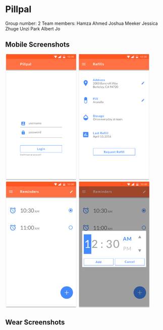 # Pillpal
Group number: 2
Team members:
Hamza Ahmed
Joshua Meeker
Jessica Zhuge
Unzi Park
Albert Jo

## Mobile Screenshots

<img src="screenshots/login_page.png" height="400" alt="Screenshot"/>
<img src="screenshots/refills_page.png" height="400" alt="Screenshot"/>
<img src="screenshots/reminders_page.png" height="400" alt="Screenshot"/>

<img src="screenshots/add_reminder.png" height="400" alt="Screenshot"/>

## Wear Screenshots

